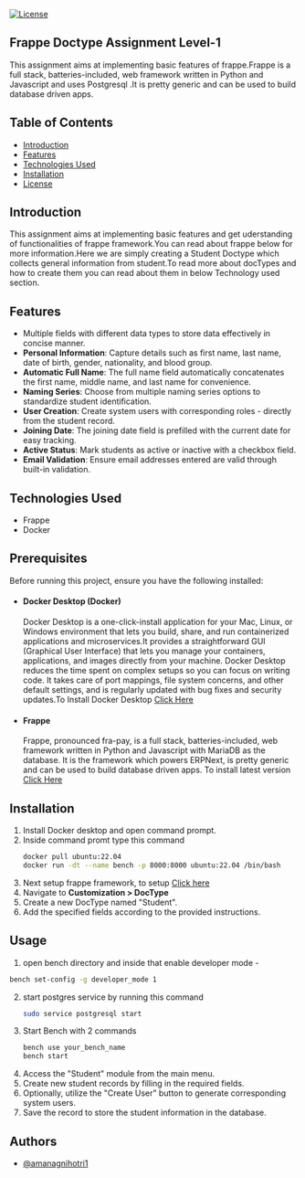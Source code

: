 [![License](https://img.shields.io/badge/License-MIT-yellow.svg)](https://opensource.org/licenses/MIT)

## **Frappe Doctype Assignment Level-1**
This assignment aims at implementing basic features of frappe.Frappe is a full stack, batteries-included, web framework written in Python and Javascript and uses Postgresql .It is pretty generic and can be used to build database driven apps.
## Table of Contents

- [Introduction](#introduction)
- [Features](#features)
- [Technologies Used](#technologies-used)
- [Installation](#installation)
- [License](#license)
## Introduction
This assignment aims at implementing basic features and  get  uderstanding of functionalities of frappe framework.You can read about frappe below for more information.Here we are simply creating a Student Doctype which collects general information from student.To read more about docTypes and how to create them you can read about them in below Technology used section.
## Features
- Multiple fields with different data types to store data effectively in concise manner.
- **Personal Information**: Capture details such as first name, last name, date of birth, gender, nationality, and blood group.
- **Automatic Full Name**: The full name field automatically concatenates the first name, middle name, and last name for convenience.
- **Naming Series**: Choose from multiple naming series options to standardize student identification.
- **User Creation**: Create system users with corresponding roles - directly from the student record.
- **Joining Date**: The joining date field is prefilled with the current date for easy tracking.
- **Active Status**: Mark students as active or inactive with a checkbox field.
- **Email Validation**: Ensure email addresses entered are valid through built-in validation.

## Technologies Used

- Frappe
- Docker


## Prerequisites

Before running this project, ensure you have the following installed:

- #### Docker Desktop (Docker)
    Docker Desktop is a one-click-install application for your Mac, Linux, or Windows environment that lets you build, share, and run containerized applications and microservices.It provides a straightforward GUI (Graphical User Interface) that lets you manage your containers, applications, and images directly from your machine. Docker Desktop reduces the time spent on complex setups so you can focus on writing code. It takes care of port mappings, file system concerns, and other default settings, and is regularly updated with bug fixes and security updates.To Install Docker Desktop <a href="https://docs.docker.com/desktop/" alt="not found">Click Here</a>

- #### Frappe
    Frappe, pronounced fra-pay, is a full stack, batteries-included, web framework written in Python and Javascript with MariaDB as the database. It is the framework which powers ERPNext, is pretty generic and can be used to build database driven apps. To install latest version <a href="https://frappeframework.com/docs/user/en/introduction" alt="not found">Click Here</a>


## Installation
1. Install Docker desktop and open command prompt.
2. Inside command promt type this command
   ```bash
   docker pull ubuntu:22.04
   docker run -dt --name bench -p 8000:8000 ubuntu:22.04 /bin/bash
   ```
4. Next setup frappe framework, to setup <a href="https://wiki.nestorbird.com/wiki/install-frappe-v15">Click here</a>
5. Navigate to **Customization > DocType**
6. Create a new DocType named "Student".
7. Add the specified fields according to the provided instructions.
## Usage
1. open bench directory and inside that enable developer mode -
 ```bash
bench set-config -g developer_mode 1
  ```
2. start postgres service by running this command
   ```bash
   sudo service postgresql start
   ```
3. Start Bench with 2 commands
   ```bash
   bench use your_bench_name
   bench start
   ``` 
4. Access the "Student" module from the main menu.
5. Create new student records by filling in the required fields.
6. Optionally, utilize the "Create User" button to generate corresponding system users.
7. Save the record to store the student information in the database.


## Authors

- [@amanagnihotri1](https://www.github.com/amanagnihotri1)

